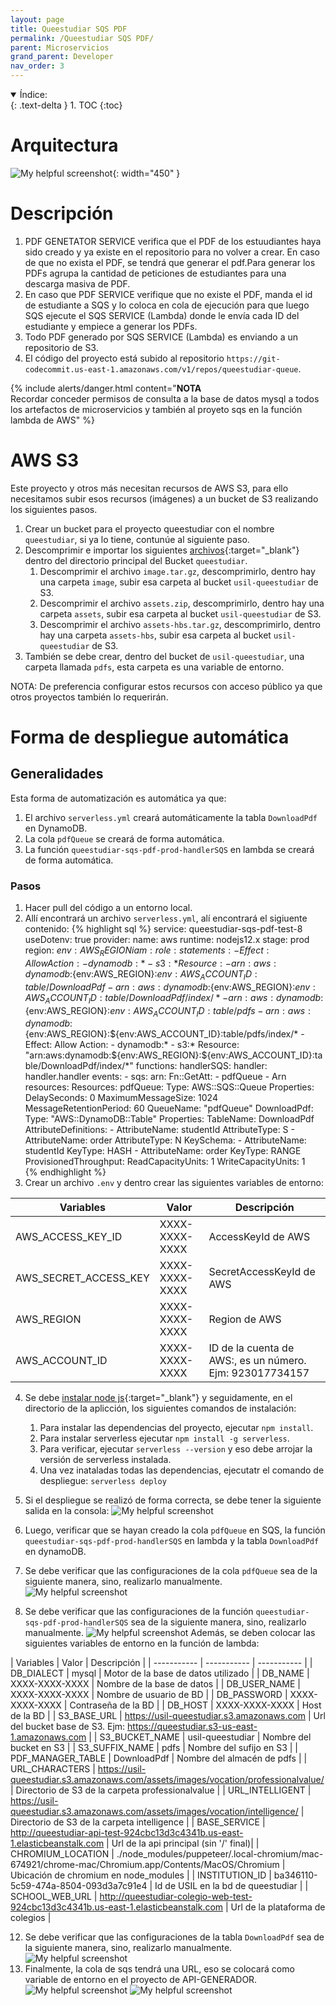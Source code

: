 ```yaml
---
layout: page
title: Queestudiar SQS PDF
permalink: /Queestudiar SQS PDF/
parent: Microservicios
grand_parent: Developer
nav_order: 3
---
```


<details open markdown="block">
  <summary>
    Índice:
  </summary>
  {: .text-delta }
1. TOC
{:toc}
</details>

# Arquitectura

![My helpful screenshot](https://cdn.discordapp.com/attachments/955522800918085684/1010224651806462052/unknown.png){: width="450" }

# Descripción

1. PDF GENETATOR SERVICE verifica que el PDF de los estuudiantes haya sido creado y ya existe en el repositorio para no volver a crear. En caso de que no exista el PDF, se tendrá que generar el pdf.Para generar los PDFs agrupa la cantidad de peticiones de estudiantes para una descarga masiva de PDF.
1. En caso que PDF SERVICE verifique que no existe el PDF, manda el id de estudiante a SQS y lo coloca en cola de ejecución para que luego SQS ejecute el SQS SERVICE (Lambda)  donde le envía cada ID del estudiante y empiece a generar los PDFs.
1. Todo PDF generado por SQS SERVICE (Lambda) es enviando a un repositorio de S3.
1. El código del proyecto está subido al repositorio `https://git-codecommit.us-east-1.amazonaws.com/v1/repos/queestudiar-queue`.

{% include alerts/danger.html content="**NOTA**<br/>Recordar conceder permisos de consulta a la base de datos mysql a todos los artefactos de microservicios y también al proyeto sqs en la función lambda de AWS" %}

<!-- 1. El proyecto sqs será desplegado mediante serverless. Las instrucciones serverless que funcionaban en queestudiar están en el archivo `serverless.yml` dentro del proyecto. Dentro de ese archivo se debe cambiar las configuraciones por las de USIL, es decir, en general, deben reemplazarse por las credenciales de cada empresa.
1. Se puede [automatizar](https://aws.amazon.com/blogs/devops/building-a-serverless-jenkins-environment-on-aws-fargate/){:target="_blank"} el despliegue del proyecto con la documentación indicada. -->

<!-- ### Paso 1
#### Amazon SQS

Se utilizará el servicio de colas de Amazon SQS y será nombrado `PDF_QUEUE`
La configuración general de la cola debe ser la siguiente:
  ![My helpful screenshot](https://cdn.discordapp.com/attachments/955522800918085684/1039665552102277140/image.png)
  ![My helpful screenshot](https://cdn.discordapp.com/attachments/955522800918085683/1032715515635961927/unknown.png)

### Paso 2

Se debe deplegar el proyecto con severless, para ello:

1. [Creamos](https://qe-docs.herokuapp.com/Queestudiar%20AWS/#downloadpdf){:target="_blank"}  una tabla `DownloadPdf` en DynamoDB.
2. Al haber creado la tabla, vamos a la información de la tabla y tendremos un Nombre de recurso de Amazon (ARN) el cual copiaremos como valor de la variable DYMANO_DOWNLOAD_PDF_TABLE_ARN.
3. También será necesario configurar correctamente la región utilizada por la empresa y ponerla en el documento `serverless.yml`.
4. Copiar el ARN de la cola de SQS:
   ![My helpful screenshot](https://cdn.discordapp.com/attachments/955522800918085684/1039937366258876496/image.png)
5. Pegar el ARN en el documento `.env` como valor de la variable SQS_PDF_QUEUE_ARN.
6. Colocar las siguientes variables de entorno en el documento `.env`:

    | Variables                   | Valor                                 | Descripción |
    | -----------                 | -----------                           | ----------- |
    | AWS_ACCESS_KEY_ID                   | XXXX-XXXX-XXXX | AccessKeyId de AWS |
    | AWS_SECRET_ACCESS_KEY                   | XXXX-XXXX-XXXX | SecretAccessKeyId de AWS |
    | AWS_REGION                   | XXXX-XXXX-XXXX | Region de AWS |
    | DYMANO_DOWNLOAD_PDF_TABLE_ARN                   | XXXX-XXXX-XXXX | ARN de la tabla DownloadPdf |
    | SQS_PDF_QUEUE_ARN                   | XXXX-XXXX-XXXX | ARN de la cola PDF_QUEUE |

    El usuario con esas credenciales debería tener configurado las siguientes políticas:
   ![My helpful screenshot](https://cdn.discordapp.com/attachments/955522800918085684/1040727120537714729/unknown.png)


7. Se debe [instalar node js](https://www.youtube.com/watch?v=ipmhBYqIP44&ab_channel=UskoKruM2010){:target="_blank"} y seguidamente, en el directorio de la aplicción, los siguientes comandos de instalación:
   1. Para instalar las dependencias del proyecto, ejecutar `npm install`.
   2. Para instalar serverless ejecutar `npm install -g serverless`.
   3. Para verificar, ejecutar `serverless --version` y eso debe arrojar la versión de serverless instalada.
   4. Una vez inataladas todas las dependencias, ejecutatr el comando de despliegue: `serverless deploy`
8. Si el despliegue se realizó de forma correcta, se debe tener la siguiente salida en la consola:
   ![My helpful screenshot](https://cdn.discordapp.com/attachments/955522800918085684/1040705088034975834/image.png)

### Paso 3

#### Lambda

Se utilizará el servicio de Funciones de Lambda de AWS. La función será nombrada: `queestudiar-sqs-pdf-prod-handlerSQS`, o similar, eso dependerá del nombre del servicio especificado en `serverless.yml`:
  ![My helpful screenshot](https://cdn.discordapp.com/attachments/955522800918085684/1040023428905836594/image.png)

Esta función se creará de forma automática al hacer el despliegue de la aplicación.

En lambda verificar la función creada automáticamente y, además, deberá tener un desencadenador a la cola de SQS `PDF_QUEUE`:
  ![My helpful screenshot](https://cdn.discordapp.com/attachments/955522800918085684/1039667177025966180/image.png)

La configuración del desencadenador debe tener la siguiente configuración:
  ![My helpful screenshot](https://cdn.discordapp.com/attachments/955522800918085684/1039668395571937430/image.png)
  ![My helpful screenshot](https://cdn.discordapp.com/attachments/955522800918085683/1032731135563792424/unknown.png)

### Paso 4

Dentro de Lambda, en la función creada de forma automática, se deben crear las variables de entorno, damos click en "Editar", y dentro, creamos las variables de entorno:
  ![My helpful screenshot](https://cdn.discordapp.com/attachments/955522800918085684/1039662792011153468/image.png)

Las variables de entorno son las siguientes:

| Variables                   | Valor                                 | Descripción |
| -----------                 | -----------                           | ----------- |
| DB_DIALECT                  | mysql                         | Motor de la base de datos utilizado |
| DB_NAME                     | XXXX-XXXX-XXXX           | Nombre de la base de datos |
| DB_USER_NAME                | XXXX-XXXX-XXXX                              | Nombre de usuario de BD |
| DB_PASSWORD                 | XXXX-XXXX-XXXX                      | Contraseña de la BD |
| DB_HOST                     | XXXX-XXXX-XXXX         | Host de la BD |
| S3_BASE_URL                   | XXXXX-XXXX-XXXX | Url del bucket base de S3. Ejm: <https://queestudiar.s3-us-east-1.amazonaws.com> |
| S3_BUCKET_NAME                   | queestudiar | Nombre del bucket en S3 |
| S3_SUFFIX_NAME                   | pdfs | Nombre del sufijo en S3 |
| PDF_MANAGER_TABLE                   | pdfs | Nombre del almacén de pdfs |
| URL_CHARACTERS                   | XXXX-XXXX-XXXX | Directorio de S3 de la carpeta professionalvalue |
| URL_INTELLIGENT                   | XXXX-XXXX-XXXX | Directorio de S3 de la carpeta intelligence |
| BASE_SERVICE                   | Url de la api principal | Url de la api principal |
| CHROMIUM_LOCATION                   | ./node_modules/puppeteer/.local-chromium/mac-674921/chrome-mac/Chromium.app/Contents/MacOS/Chromium | Ubicación de chromium en node_modules |
| INSTITUTION_ID                   | ba346110-5c59-474a-8504-093d3a7c91e4 | Id de USIL en la bd de queestudiar |
| SCHOOL_WEB_URL                   | <https://school.queestudiar.pe> | Url de la plataforma de colegios |

### Paso 5

Finalmente, la cola de sqs tendrá una URL, eso se colocará como variable de entorno en el proyecto de API-GENERADOR.
  ![My helpful screenshot](https://cdn.discordapp.com/attachments/955522800918085684/1039669151469416459/image.png)
  ![My helpful screenshot](https://cdn.discordapp.com/attachments/955522800918085684/1039939645267525702/unknown.png)
 -->
# AWS S3

Este proyecto y otros más necesitan recursos de AWS S3, para ello necesitamos subir esos recursos (imágenes) a un bucket de S3 realizando los siguientes pasos.

1. Crear un bucket para el proyecto queestudiar con el nombre `queestudiar`, si ya lo tiene, contunúe al siguiente paso.
2. Descomprimir e importar los siguientes [archivos](https://drive.google.com/drive/u/5/folders/1p3nn5AAYnxyZnF4FPP7UwMsUQwUZmLqD){:target="_blank"} dentro del directorio principal del Bucket `queestudiar`.
   1. Descomprimir el archivo `image.tar.gz`, descomprimirlo, dentro hay una carpeta `image`, subir esa carpeta al bucket `usil-queestudiar` de S3.
   2. Descomprimir el archivo `assets.zip`, descomprimirlo, dentro hay una carpeta `assets`, subir esa carpeta al bucket `usil-queestudiar` de S3.
   3. Descomprimir el archivo `assets-hbs.tar.gz`, descomprimirlo, dentro hay una carpeta `assets-hbs`, subir esa carpeta al bucket `usil-queestudiar` de S3.
3. También se debe crear, dentro del bucket de `usil-queestudiar`, una carpeta llamada `pdfs`, esta carpeta es una variable de entorno.

NOTA: De preferencia configurar estos recursos con acceso público ya que otros proyectos también lo requerirán.



# Forma de despliegue automática

## Generalidades

Esta forma de automatización es automática ya que:

1. El archivo `serverless.yml` creará automáticamente la tabla `DownloadPdf` en DynamoDB.
2. La cola `pdfQueue` se creará de forma automática.
3. La función `queestudiar-sqs-pdf-prod-handlerSQS` en lambda se creará de forma automática.

### Pasos

  1. Hacer pull del código a un entorno local.
  2. Allí encontrará un archivo `serverless.yml`, alí encontrará el sigiuente contenido:
      {% highlight sql %}
        service: queestudiar-sqs-pdf-test-8
        useDotenv: true
        provider:
          name: aws
          runtime: nodejs12.x
          stage: prod
          region: ${env:AWS_REGION}
          iam:
            role:
              statements:
                - Effect: Allow
                  Action:
                    - dynamodb:*
                    - s3:*
                  Resource:
                    - arn:aws:dynamodb:${env:AWS_REGION}:${env:AWS_ACCOUNT_ID}:table/DownloadPdf
                    - arn:aws:dynamodb:${env:AWS_REGION}:${env:AWS_ACCOUNT_ID}:table/DownloadPdf/index/*
                    - arn:aws:dynamodb:${env:AWS_REGION}:${env:AWS_ACCOUNT_ID}:table/pdfs
                    - arn:aws:dynamodb:${env:AWS_REGION}:${env:AWS_ACCOUNT_ID}:table/pdfs/index/*
                - Effect: Allow
                  Action:
                    - dynamodb:*
                    - s3:*
                  Resource: "arn:aws:dynamodb:${env:AWS_REGION}:${env:AWS_ACCOUNT_ID}:table/DownloadPdf/index/*"
        functions:
          handlerSQS:
            handler: handler.handler
            events:
              - sqs:
                  arn:
                    Fn::GetAtt:
                      - pdfQueue
                      - Arn
        resources:
          Resources:
            pdfQueue:
              Type: AWS::SQS::Queue
              Properties:
                DelaySeconds: 0
                MaximumMessageSize: 1024
                MessageRetentionPeriod: 60
                QueueName: "pdfQueue"
            DownloadPdf:
              Type: "AWS::DynamoDB::Table"
              Properties:
                TableName: DownloadPdf
                AttributeDefinitions:
                  - AttributeName: studentId
                    AttributeType: S
                  - AttributeName: order
                    AttributeType: N
                KeySchema:
                  - AttributeName: studentId
                    KeyType: HASH
                  - AttributeName: order
                    KeyType: RANGE
                ProvisionedThroughput:
                  ReadCapacityUnits: 1
                  WriteCapacityUnits: 1        
      {% endhighlight %}
  3. Crear un archivo `.env` y dentro crear las siguientes variables de entorno:

  | Variables                   | Valor                                 | Descripción |
  | -----------                 | -----------                           | ----------- |
  | AWS_ACCESS_KEY_ID                   | XXXX-XXXX-XXXX | AccessKeyId de AWS |
  | AWS_SECRET_ACCESS_KEY                   | XXXX-XXXX-XXXX | SecretAccessKeyId de AWS |
  | AWS_REGION                   | XXXX-XXXX-XXXX | Region de AWS |
  | AWS_ACCOUNT_ID                   | XXXX-XXXX-XXXX | ID de la cuenta de AWS:, es un número. Ejm: 923017734157 |

  4. Se debe [instalar node js](https://www.youtube.com/watch?v=ipmhBYqIP44&ab_channel=UskoKruM2010){:target="_blank"} y seguidamente, en el directorio de la aplicción, los siguientes comandos de instalación:
      1. Para instalar las dependencias del proyecto, ejecutar `npm install`.
      2. Para instalar serverless ejecutar `npm install -g serverless`.
      3. Para verificar, ejecutar `serverless --version` y eso debe arrojar la versión de serverless instalada.
      4. Una vez inataladas todas las dependencias, ejecutatr el comando de despliegue: `serverless deploy`
  5. Si el despliegue se realizó de forma correcta, se debe tener la siguiente salida en la consola:
   ![My helpful screenshot](https://cdn.discordapp.com/attachments/955522800918085684/1040705088034975834/image.png)
  
  6. Luego, verificar que se hayan creado la cola `pdfQueue` en SQS, la función `queestudiar-sqs-pdf-prod-handlerSQS` en lambda y la tabla `DownloadPdf` en dynamoDB.
  10. Se debe verificar que las configuraciones de la cola `pdfQueue` sea de la siguiente manera, sino, realizarlo manualmente.
   ![My helpful screenshot](https://cdn.discordapp.com/attachments/955522800918085684/1044282705308819556/image.png)

  11. Se debe verificar que las configuraciones de la función `queestudiar-sqs-pdf-prod-handlerSQS` sea de la siguiente manera, sino, realizarlo manualmente.
   ![My helpful screenshot](https://cdn.discordapp.com/attachments/955522800918085684/1044283303886323732/image.png)
   Además, se deben colocar las siguientes variables de entorno en la función de lambda:

   | Variables                   | Valor                                 | Descripción |
    | -----------                 | -----------                           | ----------- |
    | DB_DIALECT                  | mysql                         | Motor de la base de datos utilizado |
    | DB_NAME                     | XXXX-XXXX-XXXX           | Nombre de la base de datos |
    | DB_USER_NAME                | XXXX-XXXX-XXXX                              | Nombre de usuario de BD |
    | DB_PASSWORD                 | XXXX-XXXX-XXXX                      | Contraseña de la BD |
    | DB_HOST                     | XXXX-XXXX-XXXX         | Host de la BD |
    | S3_BASE_URL                   | <https://usil-queestudiar.s3.amazonaws.com> | Url del bucket base de S3. Ejm: <https://queestudiar.s3-us-east-1.amazonaws.com> |
    | S3_BUCKET_NAME                   | usil-queestudiar | Nombre del bucket en S3 |
    | S3_SUFFIX_NAME                   | pdfs | Nombre del sufijo en S3 |
    | PDF_MANAGER_TABLE                   | DownloadPdf | Nombre del almacén de pdfs |
    | URL_CHARACTERS                   | <https://usil-queestudiar.s3.amazonaws.com/assets/images/vocation/professionalvalue/> | Directorio de S3 de la carpeta professionalvalue |
    | URL_INTELLIGENT                   | <https://usil-queestudiar.s3.amazonaws.com/assets/images/vocation/intelligence/> | Directorio de S3 de la carpeta intelligence |
    | BASE_SERVICE                   | <http://queestudiar-api-test-924cbc13d3c4341b.us-east-1.elasticbeanstalk.com> | Url de la api principal (sin '/' final)|
    | CHROMIUM_LOCATION                   | ./node_modules/puppeteer/.local-chromium/mac-674921/chrome-mac/Chromium.app/Contents/MacOS/Chromium | Ubicación de chromium en node_modules |
    | INSTITUTION_ID                   | ba346110-5c59-474a-8504-093d3a7c91e4 | Id de USIL en la bd de queestudiar |
    | SCHOOL_WEB_URL                   | <http://queestudiar-colegio-web-test-924cbc13d3c4341b.us-east-1.elasticbeanstalk.com> | Url de la plataforma de colegios |


  12.  Se debe verificar que las configuraciones de la tabla `DownloadPdf` sea de la siguiente manera, sino, realizarlo manualmente.
   ![My helpful screenshot](https://cdn.discordapp.com/attachments/955522800918085684/1044284753811079238/image.png)
  16.  Finalmente, la cola de sqs tendrá una URL, eso se colocará como variable de entorno en el proyecto de API-GENERADOR.
   ![My helpful screenshot](https://cdn.discordapp.com/attachments/955522800918085684/1039669151469416459/image.png)
   ![My helpful screenshot](https://cdn.discordapp.com/attachments/955522800918085684/1039939645267525702/unknown.png)

